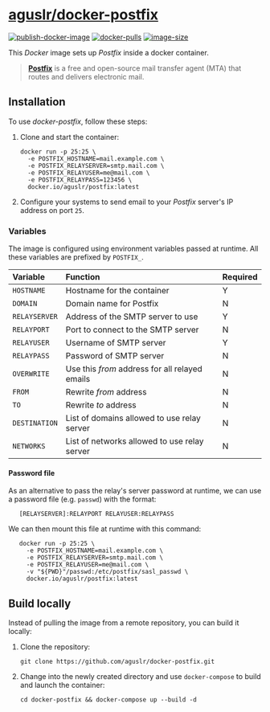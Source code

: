 [aguslr/docker-postfix][1]
==========================

[![publish-docker-image](https://github.com/aguslr/docker-postfix/actions/workflows/docker-publish.yml/badge.svg)](https://github.com/aguslr/docker-postfix/actions/workflows/docker-publish.yml) [![docker-pulls](https://img.shields.io/docker/pulls/aguslr/postfix)](https://hub.docker.com/r/aguslr/postfix) [![image-size](https://img.shields.io/docker/image-size/aguslr/postfix/latest)](https://hub.docker.com/r/aguslr/postfix)


This *Docker* image sets up *Postfix* inside a docker container.

> **[Postfix][2]** is a free and open-source mail transfer agent (MTA) that
> routes and delivers electronic mail.


Installation
------------

To use *docker-postfix*, follow these steps:

1. Clone and start the container:

       docker run -p 25:25 \
         -e POSTFIX_HOSTNAME=mail.example.com \
         -e POSTFIX_RELAYSERVER=smtp.mail.com \
         -e POSTFIX_RELAYUSER=me@mail.com \
         -e POSTFIX_RELAYPASS=123456 \
         docker.io/aguslr/postfix:latest

2. Configure your systems to send email to your *Postfix* server's IP address on
   port `25`.


### Variables

The image is configured using environment variables passed at runtime. All these
variables are prefixed by `POSTFIX_`.

| Variable      | Function                                       | Required |
| :------------ | :--------------------------------------------- | -------- |
| `HOSTNAME`    | Hostname for the container                     | Y        |
| `DOMAIN`      | Domain name for Postfix                        | N        |
| `RELAYSERVER` | Address of the SMTP server to use              | Y        |
| `RELAYPORT`   | Port to connect to the SMTP server             | N        |
| `RELAYUSER`   | Username of SMTP server                        | Y        |
| `RELAYPASS`   | Password of SMTP server                        | N        |
| `OVERWRITE`   | Use this *from* address for all relayed emails | N        |
| `FROM`        | Rewrite *from* address                         | N        |
| `TO`          | Rewrite *to* address                           | N        |
| `DESTINATION` | List of domains allowed to use relay server    | N        |
| `NETWORKS`    | List of networks allowed to use relay server   | N        |


#### Password file

As an alternative to pass the relay's server password at runtime, we can use a
password file (e.g. `passwd`) with the format:

       [RELAYSERVER]:RELAYPORT RELAYUSER:RELAYPASS

We can then mount this file at runtime with this command:

       docker run -p 25:25 \
         -e POSTFIX_HOSTNAME=mail.example.com \
         -e POSTFIX_RELAYSERVER=smtp.mail.com \
         -e POSTFIX_RELAYUSER=me@mail.com \
         -v "${PWD}"/passwd:/etc/postfix/sasl_passwd \
         docker.io/aguslr/postfix:latest


Build locally
-------------

Instead of pulling the image from a remote repository, you can build it locally:

1. Clone the repository:

       git clone https://github.com/aguslr/docker-postfix.git

2. Change into the newly created directory and use `docker-compose` to build and
   launch the container:

       cd docker-postfix && docker-compose up --build -d


[1]: https://github.com/aguslr/docker-postfix
[2]: https://www.postfix.org/
